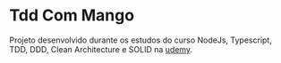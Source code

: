 # Tdd Com Mango

Projeto desenvolvido durante os estudos do curso NodeJs, Typescript, TDD, DDD, Clean Architecture e SOLID na [udemy](https://www.udemy.com/course/tdd-com-mango/?utm_source=adwords&utm_medium=udemyads&utm_campaign=Webindex_Catchall_la.PT_cc.BR&utm).
 